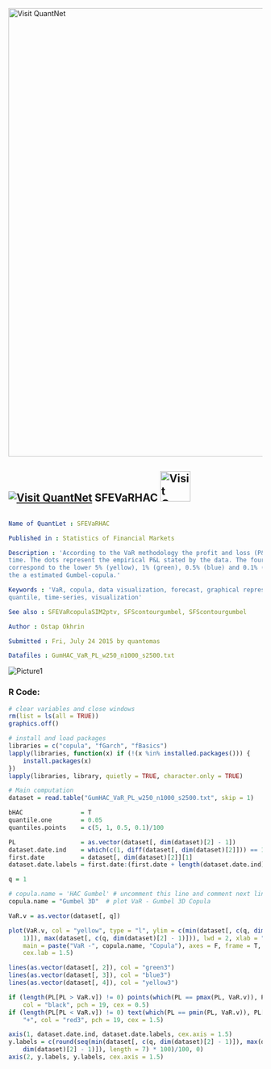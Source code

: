 
[<img src="https://github.com/QuantLet/Styleguide-and-FAQ/blob/master/pictures/banner.png" width="888" alt="Visit QuantNet">](http://quantlet.de/)

## [<img src="https://github.com/QuantLet/Styleguide-and-FAQ/blob/master/pictures/qloqo.png" alt="Visit QuantNet">](http://quantlet.de/) **SFEVaRHAC** [<img src="https://github.com/QuantLet/Styleguide-and-FAQ/blob/master/pictures/QN2.png" width="60" alt="Visit QuantNet 2.0">](http://quantlet.de/)

```yaml

Name of QuantLet : SFEVaRHAC

Published in : Statistics of Financial Markets

Description : 'According to the VaR methodology the profit and loss (P&L) is plotted against the
time. The dots represent the empirical P&L stated by the data. The four curves under the dots
correspond to the lower 5% (yellow), 1% (green), 0.5% (blue) and 0.1% (dark yellow) quantiles of
the a estimated Gumbel-copula.'

Keywords : 'VaR, copula, data visualization, forecast, graphical representation, gumbel, plot,
quantile, time-series, visualization'

See also : SFEVaRcopulaSIM2ptv, SFScontourgumbel, SFScontourgumbel

Author : Ostap Okhrin

Submitted : Fri, July 24 2015 by quantomas

Datafiles : GumHAC_VaR_PL_w250_n1000_s2500.txt

```

![Picture1](SFEVaRHAC-1.png)


### R Code:
```r
# clear variables and close windows
rm(list = ls(all = TRUE))
graphics.off()

# install and load packages
libraries = c("copula", "fGarch", "fBasics")
lapply(libraries, function(x) if (!(x %in% installed.packages())) {
    install.packages(x)
})
lapply(libraries, library, quietly = TRUE, character.only = TRUE)

# Main computation
dataset = read.table("GumHAC_VaR_PL_w250_n1000_s2500.txt", skip = 1)

bHAC                = T
quantile.one        = 0.05
quantiles.points    = c(5, 1, 0.5, 0.1)/100

PL                  = as.vector(dataset[, dim(dataset)[2] - 1])
dataset.date.ind    = which(c(1, diff(dataset[, dim(dataset)[2]])) == 1)
first.date          = dataset[, dim(dataset)[2]][1]
dataset.date.labels = first.date:(first.date + length(dataset.date.ind) - 1)

q = 1

# copula.name = 'HAC Gumbel' # uncomment this line and comment next line to plot VaR - HAC Gumbel Copula
copula.name = "Gumbel 3D"  # plot VaR - Gumbel 3D Copula

VaR.v = as.vector(dataset[, q])

plot(VaR.v, col = "yellow", type = "l", ylim = c(min(dataset[, c(q, dim(dataset)[2] - 
    1)]), max(dataset[, c(q, dim(dataset)[2] - 1)])), lwd = 2, xlab = "time", ylab = "P&L", 
    main = paste("VaR -", copula.name, "Copula"), axes = F, frame = T, cex.main = 2, 
    cex.lab = 1.5)

lines(as.vector(dataset[, 2]), col = "green3")
lines(as.vector(dataset[, 3]), col = "blue3")
lines(as.vector(dataset[, 4]), col = "yellow3")

if (length(PL[PL > VaR.v]) != 0) points(which(PL == pmax(PL, VaR.v)), PL[PL > VaR.v], 
    col = "black", pch = 19, cex = 0.5)
if (length(PL[PL < VaR.v]) != 0) text(which(PL == pmin(PL, VaR.v)), PL[PL < VaR.v], 
    "+", col = "red3", pch = 19, cex = 1.5)

axis(1, dataset.date.ind, dataset.date.labels, cex.axis = 1.5)
y.labels = c(round(seq(min(dataset[, c(q, dim(dataset)[2] - 1)]), max(dataset[, c(q, 
    dim(dataset)[2] - 1)]), length = 7) * 100)/100, 0)
axis(2, y.labels, y.labels, cex.axis = 1.5)

```
